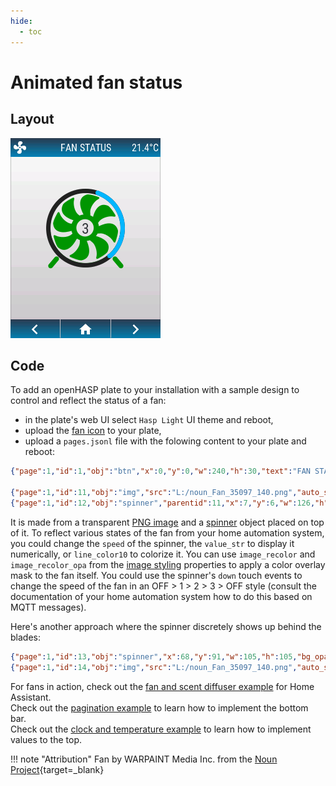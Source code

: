```yaml
---
hide:
  - toc
---
```


# Animated fan status

## Layout

![Animated screenshot](images/fan-anim.gif)


## Code

To add an openHASP plate to your installation with a sample design to control and reflect the status of a fan:

- in the plate's web UI select `Hasp Light` UI theme and reboot,
- upload the [fan icon](../assets/users/noun_Fan_35097_140.png) to your plate,
- upload a `pages.jsonl` file with the folowing content to your plate and reboot:

```json linenums="1"
{"page":1,"id":1,"obj":"btn","x":0,"y":0,"w":240,"h":30,"text":"FAN STATUS","text_font":16,"bg_color":"#2C3E50","text_color":"#FFFFFF","radius":0,"border_side":0,"click":0}

{"page":1,"id":11,"obj":"img","src":"L:/noun_Fan_35097_140.png","auto_size":1,"w":140,"h":140,"x":50,"y":75,"image_recolor":"lime","image_recolor_opa":150}
{"page":1,"id":12,"obj":"spinner","parentid":11,"x":7,"y":6,"w":126,"h":126,"bg_opa":0,"border_width":0,"line_width":7,"line_width10":7,"type":2,"angle":120,"speed":1000,"value_str":3}

```

It is made from a transparent [PNG image](../design/objects.md#image) and a [spinner](../design/objects.md#spinner) object placed on top of it. To reflect various states of the fan from your home automation system, you could change the `speed` of the spinner, the `value_str` to display it numerically, or `line_color10` to colorize it. You can use `image_recolor` and `image_recolor_opa` from the [image styling](../design/styling.md#image) properties to apply a color overlay mask to the fan itself. You could use the spinner's `down` touch events to change the speed of the fan in an OFF > 1 > 2 > 3 > OFF style (consult the documentation of your home automation system how to do this based on MQTT messages).

Here's another approach where the spinner discretely shows up behind the blades:

```json linenums="1"
{"page":1,"id":13,"obj":"spinner","x":68,"y":91,"w":105,"h":105,"bg_opa":0,"border_width":0,"line_width":0,"line_width10":32,"line_color10":"orange","line_rounded10":1,"type":2,"angle":160,"speed":1000,"value_str":3,"value_ofs_y":1}
{"page":1,"id":14,"obj":"img","src":"L:/noun_Fan_35097_140.png","auto_size":1,"w":140,"h":140,"x":50,"y":75,"image_recolor":"silver","image_recolor_opa":120}

```

For fans in action, check out the [fan and scent diffuser example](../integrations/home-assistant/sampl_conf.md#fan-and-scent-diffuser) for Home Assistant.   
Check out the [pagination example](pagination.md) to learn how to implement the bottom bar.   
Check out the [clock and temperature example](../integrations/home-assistant/sampl_conf.md#display-clock-and-temperature) to learn how to implement values to the top.  

!!! note "Attribution" 
    Fan by WARPAINT Media Inc. from the [Noun Project](https://thenounproject.com/search/?q=fan+spinning&i=35097){target=_blank}

